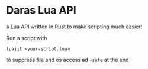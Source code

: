 # Daras Lua API

a Lua API written in Rust to make scripting much easier!

Run a script with
```
luajit <your-script.lua>
```

to suppress file and os access ad `-safe` at the end

